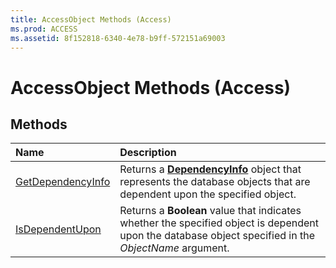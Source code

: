 ```yaml
---
title: AccessObject Methods (Access)
ms.prod: ACCESS
ms.assetid: 8f152818-6340-4e78-b9ff-572151a69003
---
```



# AccessObject Methods (Access)

## Methods



|**Name**|**Description**|
|:-----|:-----|
|[GetDependencyInfo](accessobject-getdependencyinfo-method-access.md)| Returns a **[DependencyInfo](dependencyinfo-object-access.md)** object that represents the database objects that are dependent upon the specified object.|
|[IsDependentUpon](accessobject-isdependentupon-method-access.md)|Returns a  **Boolean** value that indicates whether the specified object is dependent upon the database object specified in the _ObjectName_ argument.|

